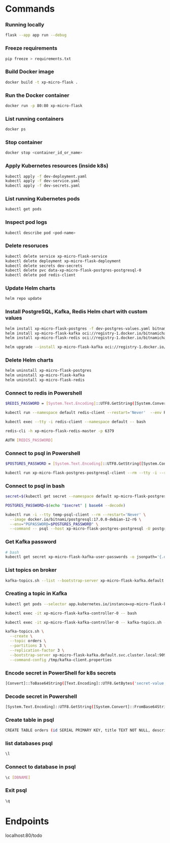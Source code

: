 # Commands

### Running locally

```sh
flask --app app run --debug
```

### Freeze requirements

```sh
pip freeze > requirements.txt
```

### Build Docker image

```sh
docker build -t xp-micro-flask .
```

### Run the Docker container

```sh
docker run -p 80:80 xp-micro-flask
```

### List running containers

```sh
docker ps
```

### Stop container

```sh
docker stop <container_id_or_name>
```

### Apply Kubernetes resources (inside k8s)

```sh
kubectl apply -f dev-deployment.yaml
kubectl apply -f dev-service.yaml
kubectl apply -f dev-secrets.yaml
```

### List running Kubernetes pods

```sh
kubectl get pods
```

### Inspect pod logs

```sh
kubectl describe pod <pod-name>
```

### Delete resoruces

```sh
kubectl delete service xp-micro-flask-service
kubectl delete deployment xp-micro-flask-deployment
kubectl delete secrets dev-secrets
kubectl delete pvc data-xp-micro-flask-postgres-postgresql-0
kubectl delete pod redis-client
```

### Update Helm charts

```sh
helm repo update
```

### Install PostgreSQL, Kafka, Redis Helm chart with custom values

```sh
helm install xp-micro-flask-postgres -f dev-postgres-values.yaml bitnami/postgresql
helm install xp-micro-flask-kafka oci://registry-1.docker.io/bitnamicharts/kafka
helm install xp-micro-flask-redis oci://registry-1.docker.io/bitnamicharts/redis
```

```sh
helm upgrade --install xp-micro-flask-kafka oci://registry-1.docker.io/bitnamicharts/kafka --set auth.clientProtocol=sasl --set auth.saslMechanism=scram-sha-256 --set autoCreateTopics.enable=true
```

### Delete Helm charts

```sh
helm uninstall xp-micro-flask-postgres
helm uninstall xp-micro-flask-kafka
helm uninstall xp-micro-flask-redis
```

### Connect to redis in Powershell

```sh
$REDIS_PASSWORD = [System.Text.Encoding]::UTF8.GetString([System.Convert]::FromBase64String((kubectl get secret --namespace default xp-micro-flask-redis -o jsonpath="{.data.redis-password}")))

kubectl run --namespace default redis-client --restart='Never'  --env REDIS_PASSWORD=$REDIS_PASSWORD  --image docker.io/bitnami/redis:7.4.2-debian-12-r4 --command -- sleep infinity

kubectl exec --tty -i redis-client --namespace default -- bash

redis-cli -h xp-micro-flask-redis-master -p 6379

AUTH [REDIS_PASSWORD]
```

### Connect to psql in Powershell

```sh
$POSTGRES_PASSWORD = [System.Text.Encoding]::UTF8.GetString([System.Convert]::FromBase64String((kubectl get secret --namespace default xp-micro-flask-postgres-postgresql -o jsonpath="{.data.postgres-password}")))

kubectl run xp-micro-flask-postgres-postgresql-client --rm --tty -i --restart='Never' --namespace default --image docker.io/bitnami/postgresql:17.0.0-debian-12-r6 --env="PGPASSWORD=$POSTGRES_PASSWORD" --command -- psql --host xp-micro-flask-postgres-postgresql -U postgres -d postgres -p 5432
```

### Connect to psql in bash

```sh
secret=$(kubectl get secret --namespace default xp-micro-flask-postgres-postgresql -o jsonpath="{.data.postgres-password}")

POSTGRES_PASSWORD=$(echo "$secret" | base64 --decode)

kubectl run -i --tty temp-psql-client --rm --restart='Never' \
  --image docker.io/bitnami/postgresql:17.0.0-debian-12-r6 \
  --env="PGPASSWORD=$POSTGRES_PASSWORD" \
  --command -- psql --host xp-micro-flask-postgres-postgresql -U postgres -d postgres -p 5432
```

### Get Kafka password 

```sh
# bash
kubectl get secret xp-micro-flask-kafka-user-passwords -o jsonpath='{.data.client-passwords}' | base64 -d
```

### List topics on broker

```sh
kafka-topics.sh --list --bootstrap-server xp-micro-flask-kafka.default.svc.cluster.local:9092 --command-config /tmp/kafka-client.properties
```

### Creating a topic in Kafka

```sh
kubectl get pods --selector app.kubernetes.io/instance=xp-micro-flask-kafka
```

```sh
kubectl exec -it xp-micro-flask-kafka-controller-0 -- bash
```

```sh
kubectl exec -it xp-micro-flask-kafka-controller-0 -- kafka-topics.sh --list --bootstrap-server xp-micro-flask-kafka.default.svc.cluster.local:9092 --command-config /tmp/kafka-client.properties
```

```sh
kafka-topics.sh \
  --create \
  --topic orders \
  --partitions 3 \
  --replication-factor 3 \
  --bootstrap-server xp-micro-flask-kafka.default.svc.cluster.local:9092 \
  --command-config /tmp/kafka-client.properties
```

### Encode secret in PowerShell for k8s secrets

```sh
[Convert]::ToBase64String([Text.Encoding]::UTF8.GetBytes('secret-value'))
```

### Decode secret in Powershell

```sh
[System.Text.Encoding]::UTF8.GetString([System.Convert]::FromBase64String('encoded-value'))
```

### Create table in psql

```sh
CREATE TABLE orders (id SERIAL PRIMARY KEY, title TEXT NOT NULL, description TEXT NOT NULL);
```

### list databases psql

```sh
\l
```

### Connect to database in psql

```sh
\c [DBNAME]
```

### Exit psql

```sh
\q
```

# Endpoints

localhost:80/todo